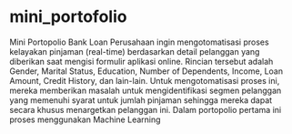 # mini_portofolio
Mini Portopolio Bank Loan 
Perusahaan ingin mengotomatisasi proses kelayakan pinjaman (real-time) berdasarkan detail pelanggan yang diberikan saat mengisi formulir aplikasi online. Rincian tersebut adalah Gender, Marital Status, Education, Number of Dependents, Income, Loan Amount, Credit History, dan lain-lain. Untuk mengotomatisasi proses ini, mereka memberikan masalah untuk mengidentifikasi segmen pelanggan yang memenuhi syarat untuk jumlah pinjaman sehingga mereka dapat secara khusus menargetkan pelanggan ini. 
Dalam portopolio pertama ini proses menggunakan Machine Learning
